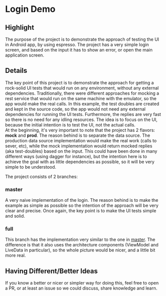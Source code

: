 # Login Demo

## Highlight
The purpose of the project is to demonstrate the approach of testing the UI in Android app,
by using espresso. The project has a very simple login screen, and based on the input it has to show
an error, or open the main application screen.
   
## Details
The key point of this project is to demonstrate the approach for getting a rock-solid UI tests that would
run on any environment, without any external dependencies. Traditionally, there were different approaches
for mocking a rest service that would run on the same machine with the emulator, so the app would make
the real calls. In this example, the test doubles are created and kept in the source code, so the app would not
need any external dependencies for running the UI tests. Furthermore, the replies are very fast so there
is no need for any idling resources. The idea is to focus on the UI, because the initial intention is to test the UI,
not the actual calls. <br/>
At the beginning, it's very important to note that the project has 2 flavors: **mock** and **prod**.
The reason behind is to separate the data source. The production data source implementation would make the real
work (calls to sever, etc), while the mock implementation would return mocked replies (aka test-doubles) based on the input.
This could have been done in many different ways (using dagger for instance), but the intention here is to
achieve the goal with as little dependencies as possible, so it will be very simple to be understood. 

The project consists of 2 branches:

### master
A very naive implementation of the login. The reason behind is to make the example as simple as possible
so the intention of the approach will be very clear and precise. Once again, the key point is to make the
UI tests simple and solid.
 
### full
This branch has the implementation very similar to the one in [master](#master). The difference is that it
also uses the architecture components (ViewModel and LiveData in particular), so the whole picture would be
nicer, and a little bit more real.

## Having Different/Better Ideas
If you know a better or nicer or simpler way for doing this, feel free to open a PR, or at least an issue
so we could discuss, share knowledge and learn.